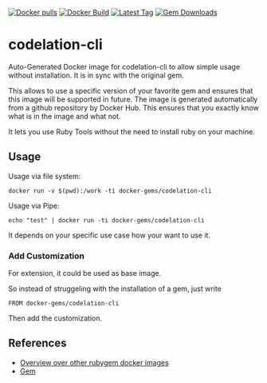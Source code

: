 [![Docker pulls](https://img.shields.io/docker/pulls/rubygem/codelation-cli.svg)](https://hub.docker.com/r/rubygem/codelation-cli/)
[![Docker Build](https://img.shields.io/docker/automated/rubygem/codelation-cli.svg)](https://hub.docker.com/r/rubygem/codelation-cli/)
[![Latest Tag](https://img.shields.io/github/tag/docker-rubygem/codelation-cli.svg)](https://hub.docker.com/r/rubygem/codelation-cli/)
[![Gem Downloads](https://img.shields.io/gem/dt/codelation-cli.svg)](https://rubygems.org/gems/codelation-cli/)
# codelation-cli

Auto-Generated Docker image for codelation-cli to allow simple usage without installation.
It is in sync with the original gem.

This allows to use a specific version of your favorite gem and ensures that this image will be supported in future.
The image is generated automatically from a github repository by Docker Hub.
This ensures that you exactly know what is in the image and what not.

It lets you use Ruby Tools without the need to install ruby on your machine.

## Usage

Usage via file system:

`docker run -v $(pwd):/work -ti docker-gems/codelation-cli`

Usage via Pipe:

`echo "test" | docker run -ti docker-gems/codelation-cli`

It depends on your specific use case how your want to use it.

### Add Customization

For extension, it could be used as base image.

So instead of struggeling with the installation of a gem, just write

`FROM docker-gems/codelation-cli`

Then add the customization.

## References

 - [Overview over other rubygem docker images](https://github.com/thinkbot/docker-rubygem)
 - [Gem](https://rubygems.org/gems/codelation-cli/)
